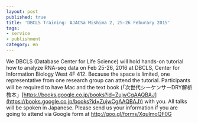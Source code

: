 ```yaml
---
layout: post
published: true
title: 'DBCLS Training: AJACSa Mishima 2, 25-26 Feburary 2015'
tags:
- service
- publishment
category: en
---
```

We DBCLS (Database Center for Life Science) will hold hands-on tutorial how to analyze RNA-seq data on Feb 25-26, 2016 at DBCLS, Center for Information Biology West 4F 412. Because the space is limited, one representative from one research group can attend the tutorial. Participants will be required to have Mac and the text book (「次世代シーケンサーDRY解析教本」[https://books.google.co.jp/books?id=ZujwCgAAQBAJ](https://books.google.co.jp/books?id=ZujwCgAAQBAJ)) with you. All talks will be spoken in Japanese. Please send us your information
if you are going to attend via Google form at http://goo.gl/forms/XquImoQF0G